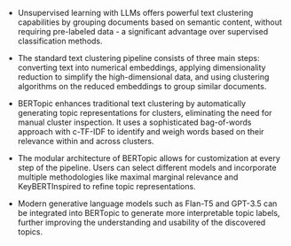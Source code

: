 * Unsupervised learning with LLMs offers powerful text clustering capabilities by grouping documents based on semantic content, without requiring pre-labeled data - a significant advantage over supervised classification methods.

* The standard text clustering pipeline consists of three main steps: converting text into numerical embeddings, applying dimensionality reduction to simplify the high-dimensional data, and using clustering algorithms on the reduced embeddings to group similar documents.

* BERTopic enhances traditional text clustering by automatically generating topic representations for clusters, eliminating the need for manual cluster inspection. It uses a sophisticated bag-of-words approach with c-TF-IDF to identify and weigh words based on their relevance within and across clusters.

* The modular architecture of BERTopic allows for customization at every step of the pipeline. Users can select different models and incorporate multiple methodologies like maximal marginal relevance and KeyBERTInspired to refine topic representations.

* Modern generative language models such as Flan-T5 and GPT-3.5 can be integrated into BERTopic to generate more interpretable topic labels, further improving the understanding and usability of the discovered topics.

